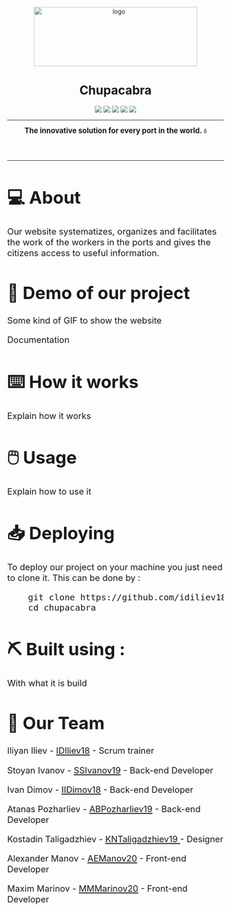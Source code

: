 <p align = "center">
  <img src = "https://camo.githubusercontent.com/1e9856e8d1466c3aa3ec7a8c631f5e5d4b66441ced6f5ed789825a03422e9688/68747470733a2f2f6d656469612e646973636f72646170702e6e65742f6174746163686d656e74732f3835303538333330373834393536343139302f3835303734373735343134353737353631362f66696b692e706e67" alt = "logo" width = 380px height = 138px>
  </p>
  </p>
  <h1 align = "center"> Chupacabra </h1>
  <p align = "center">
   <img src = "https://img.shields.io/github/languages/count/idiliev18/chupacabra?style=for-the-badge">
   <img src = "https://img.shields.io/github/contributors/idiliev18/chupacabra?style=for-the-badge">
   <img src = "https://img.shields.io/github/repo-size/idiliev18/chupacabra?style=for-the-badge">
   <img src = "https://img.shields.io/github/last-commit/idiliev18/chupacabra?style=for-the-badge">
   <img src = "https://img.shields.io/github/languages/top/idiliev18/chupacabra?style=for-the-badge">
  </p>

   <hr>
   <!--
   <p align = "center">
   <strong>                                                                                                      
  Note : For the website to function properly you need to install the following node module: Bulma calendar!
  </strong>  
  </p >
  <hr><br>
  -->
  <p align = "center" style:"font-size:4em">
  <strong><big>
   The innovative solution for every port in the world. 💧
  </strong><big>
  </p><br><hr>
  <h1>💻 About  </h1>
  <p>
    Our website systematizes, organizes and facilitates the work of the workers in the ports and gives the citizens access to useful information. 
  </p>
  <h1>🎥 Demo of our project </h1>
  <p>Some kind of GIF to show the website </p>
  <!--
  <img src  = "gifts/index.gif">
  -->
  <p>Documentation </p>
  <!--
  <h1><a href = "https://codingburgas-my.sharepoint.com/:w:/g/personal/ssivanov19_codingburgas_bg/EUGuPsevQ9NMuSeoroLK6jMBN-b7UeZFsMO_KY_B9xg1EQ?e=xEuDhm">📄 Our Documentation</h1>
  <h1><a href = "https://ssivanov19.github.io/fire-department-2021-documnetation/" target="_blank">📄 Our JS Documentation</h1>
  <h1><a href = "https://codingburgas-my.sharepoint.com/:x:/g/personal/kntaligadzhiev19_codingburgas_bg/EcpkbBmua9tEsJy9ixz0cv0BSa70jbMQqZ9aEXBKQBdPHg?e=uGMarC" target="_blank">📄 Our QA Documentation</h1>
  <h1><a href = "https://codingburgas-my.sharepoint.com/:p:/g/personal/ssivanov19_codingburgas_bg/EcnS26cesNRApLYNauglkcEByoWYs6RJbLT88mUMOeL4Cg?e=eyw9c5" target="_blank">📄 Our Presentation</h1>
  </a>
  -->
  <h1>⌨️ How it works</h1>
  <p>Explain how it works</p>
  <!--
  <p><big>Our work can be split on 2 main things :</p></big>
  <ol>
    <li>👨‍💻 Back end - Local Storage : </li>
    <ul>
    <li>We store our date in localStorage.</li>
    <li>To store the date we stringify it and then store it in localStorage. When we need it, we just parse it with JSON.</li>
    <li>This method in not the most secure one, but it is good enough, as our main task is to present dynamic date and statistics.</li>
    </ul>
    <br>
    <li>
    <img src="https://bulma.io/images/bulma-logo.png" width="72px" height="18px" alt="bulmaLogo" > Front end - Bulma :  </li>
    <ul><li>Bulma is CSS framework that is build on flexbox and grid system and create fully responsive webpage.</li>
   </ul>
   <br>
   <p>Here you can see how these two part combines and create our website:</p>
   <ul>
   <li> <img src  = "gifts/account.gif"> </li>
   </ul>
  </ol>
  -->
  <h1>🖱️ Usage </h1>
  <p>Explain how to use it</p>
  <!--
  <p>To use the website, you need to have Node and npm installed. After that you can install the modules we have used by typing this in your terminal in the website directory:
  </p>
   <pre>
   npm install bulma-calendar
   </pre>
   <p>
    Other non-required, but recommended modules are :
   </p>
   <pre>
   npm install jsdoc
   </pre>
   <pre>
   npm install node-localstorage
   </pre>
   <p> After that, just start the website by click on index.html in File Explorer. </p>
   -->
   <h1> 📥 Deploying </h1>
   <p> To deploy our project on your machine you just need to clone it. This can be done by : </p>
   <pre>
    git clone https://github.com/idiliev18/chupacabra.git
    cd chupacabra</pre>
   <h1> ⛏️ Built using : </h1>
   <p>With what it is build</p>
   <!--
   <p><img src="https://cdn.discordapp.com/attachments/820664631206084625/836270431765397575/Webp.net-resizeimage.png" width="45px" height="18px" alt="node">
    Bulma-calendar, node-localstorage and jsdoc - Node modules. </p>
    <p><img src="https://cdn.discordapp.com/attachments/820664631206084625/836272664175706132/Webp.net-resizeimage_1_-removebg-preview.png" width="45px" height="18px" alt="py">
    Bulma - CSS Framework for Responsive design.  </p>
    -->
    <h1>🧒 Our Team</h1>
    <p>Iliyan Iliev - <a href = "https://github.com/idiliev18"> IDIliev18</a> - Scrum trainer </p>
    <p>Stoyan Ivanov - <a href = "https://github.com/SSIvanov19"> SSIvanov19</a> - Back-end Developer </p>
    <p>Ivan Dimov - <a href = "https://github.com/iidimov18"> IIDimov18</a> - Back-end Developer </p>
    <p>Atanas Pozharliev - <a href = "https://github.com/abpozharliev19"> ABPozharliev19</a> - Back-end Developer </p>
    <p>Kostadin Taligadzhiev - <a href = "https://github.com/kntaligadzhiev19"> KNTaligadzhiev19 </a> - Designer </p>
    <p>Alexander Manov - <a href = "https://github.com/aemanov20"> AEManov20</a> - Front-end Developer </p>
    <p>Maxim Marinov - <a href = "https://github.com/mmmarinov20"> MMMarinov20</a> - Front-end Developer </p>